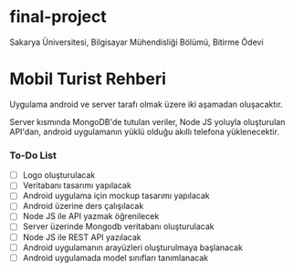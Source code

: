 # final-project
Sakarya Üniversitesi, Bilgisayar Mühendisliği Bölümü, Bitirme Ödevi

# Mobil Turist Rehberi

Uygulama android ve server tarafı olmak üzere iki aşamadan oluşacaktır.

Server kısmında MongoDB'de tutulan veriler, Node JS yoluyla oluşturulan API'dan, android uygulamanın yüklü olduğu akıllı telefona yüklenecektir.

### To-Do List

- [ ] Logo oluşturulacak
- [ ] Veritabanı tasarımı yapılacak
- [ ] Android uygulama için mockup tasarımı yapılacak 
- [ ] Android üzerine ders çalışılacak
- [ ] Node JS ile API yazmak öğrenilecek
- [ ] Server üzerinde Mongodb veritabanı oluşturulacak
- [ ] Node JS ile REST API yazılacak
- [ ] Android uygulamanın arayüzleri oluşturulmaya başlanacak
- [ ] Android uygulamada model sınıfları tanımlanacak
